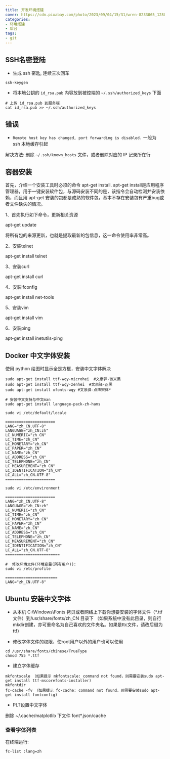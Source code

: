 ```yaml
---
title: 开发环境搭建
cover: https://cdn.pixabay.com/photo/2023/09/04/15/31/wren-8233065_1280.jpg
categories: 
- 环境搭建
- 后台
tags:
- git
---
```


## SSH名密登陆

* 生成 ssh 密匙, 连续三次回车

```shell
ssh-keygen
```

* 将本地公钥的 `id_rsa.pub` 内容放到被控端的 `~/.ssh/authorized_keys` 下面

```shell
# 上传 id_rsa.pub 到服务端
cat id_rsa.pub >> ~/.ssh/authorized_keys
```

<!--more-->

## 错误

* `Remote host key has changed, port forwarding is disabled.` 一般为 ssh 本地缓存引起

解决方法: 删除 `~/.ssh/known_hosts` 文件，或者删除对应的 IP 记录所在行

## 容器安装

首先，介绍一个安装工具时必须的命令 apt-get install. apt-get install是应用程序管理器，用于一键安装软件包，与源码安装不同的是，该指令会自动检测并安装依赖，而且用 apt-get 安装的包都是成熟的软件包，基本不存在安装包有严重bug或者文件缺失的情况。

1、首先执行如下命令，更新相关资源

apt-get update

将所有包的来源更新，也就是提取最新的包信息，这一命令使用率非常高。

2、安装telnet

apt-get install telnet

3、安装curl

apt-get install curl

4、安装ifconfig

apt-get install net-tools

5、安装vim

apt-get install vim

6、安装ping

apt-get install inetutils-ping

## Docker 中文字体安装

使用 python 绘图时显示全是方框，安装中文字体解决

```
sudo apt-get install ttf-wqy-microhei  #文泉驿-微米黑
sudo apt-get install ttf-wqy-zenhei  #文泉驿-正黑
sudo apt-get install xfonts-wqy #文泉驿-点阵宋体*
```

```
# 安装中文支持与中文man
sudo apt-get install language-pack-zh-hans

sudo vi /etc/default/locale

======================
LANG="zh_CN.UTF-8"
LANGUAGE="zh_CN:zh"
LC_NUMERIC="zh_CN"
LC_TIME="zh_CN"
LC_MONETARY="zh_CN"
LC_PAPER="zh_CN"
LC_NAME="zh_CN"
LC_ADDRESS="zh_CN"
LC_TELEPHONE="zh_CN"
LC_MEASUREMENT="zh_CN"
LC_IDENTIFICATION="zh_CN"
LC_ALL="zh_CN.UTF-8"
======================

sudo vi /etc/environment

======================
LANG="zh_CN.UTF-8"
LANGUAGE="zh_CN:zh"
LC_NUMERIC="zh_CN"
LC_TIME="zh_CN"
LC_MONETARY="zh_CN"
LC_PAPER="zh_CN"
LC_NAME="zh_CN"
LC_ADDRESS="zh_CN"
LC_TELEPHONE="zh_CN"
LC_MEASUREMENT="zh_CN"
LC_IDENTIFICATION="zh_CN"
LC_ALL="zh_CN.UTF-8"
========================

#  修改环境文件(环境变量(所有用户)):
sudo vi /etc/profile

=======================
LANG="zh_CN.UTF-8"
```
## Ubuntu 安装中文字体

* 从本机 C:\Windows\Fonts 拷贝或者网络上下载你想要安装的字体文件（*.ttf文件）到/usr/share/fonts/zh_CN 目录下
（如果系统中没有此目录，则自行mkdir创建，亦可重命名为自己喜欢的文件夹名。如果是ttc文件，请改后缀为ttf）

* 修改字体文件的权限，使root用户以外的用户也可以使用

```
cd /usr/share/fonts/chinese/TrueType
chmod 755 *.ttf
```

* 建立字体缓存

```
mkfontscale （如果提示 mkfontscale: command not found，则需要安装sudo apt-get install ttf-mscorefonts-installer)
mkfontdir
fc-cache -fv （如果提示 fc-cache: command not found，则需要安装sudo apt-get install fontconfig)
```

* PLT设置中文字体

删除 ~/.cache/matplotlib 下文件 font*.json/cache

### 查看字体列表

在终端运行:

```
fc-list :lang=zh
```

